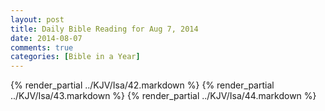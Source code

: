 ```yaml
---
layout: post
title: Daily Bible Reading for Aug 7, 2014
date: 2014-08-07
comments: true
categories: [Bible in a Year]
---
```

{% render_partial ../KJV/Isa/42.markdown %}
{% render_partial ../KJV/Isa/43.markdown %}
{% render_partial ../KJV/Isa/44.markdown %}
